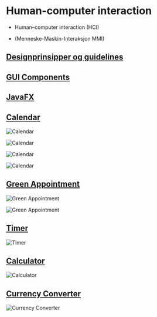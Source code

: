 Human-computer interaction
==========================

- Human–computer interaction (HCI) 

- (Menneske-Maskin-Interaksjon MMI)

[Designprinsipper og guidelines](designPriciples.md)
--

[GUI Components](guiComponents.md)
--

[JavaFX](javafx.md)
--

[Calendar](CalendarProgram/)
--
![Calendar](CalendarProgram/login.png)

![Calendar](CalendarProgram/registerfeedback.png)

![Calendar](CalendarProgram/addfeedback.png)

![Calendar](CalendarProgram/view.png)

[Green Appointment](GreenAppointment/)
--
![Green Appointment](GreenAppointment/GreenAppointment.png)

![Green Appointment](GreenAppointment/GreenAppointment6.png)


[Timer](timer/)
--
![Timer](timer/timer.png)

[Calculator](Calculator/)
--
![Calculator](Calculator/calculator.png)

[Currency Converter](currencyConverter/)
--
![Currency Converter](currencyConverter/currencyconverter2.png)
